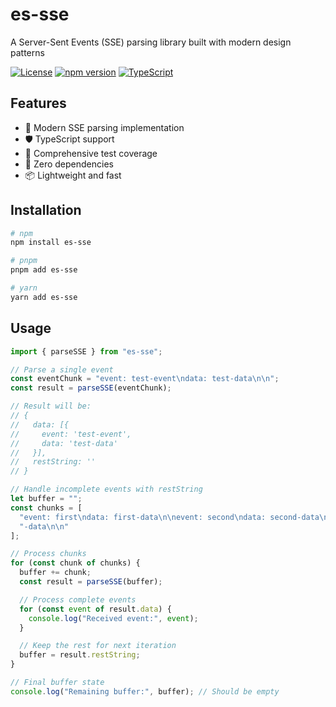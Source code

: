 # es-sse

A Server-Sent Events (SSE) parsing library built with modern design patterns

[![License](https://img.shields.io/badge/License-Apache%202.0-blue.svg)](https://opensource.org/licenses/Apache-2.0)
[![npm version](https://badge.fury.io/js/es-sse.svg)](https://badge.fury.io/js/es-sse)
[![TypeScript](https://badges.frapsoft.com/typescript/code/typescript.svg?v=101)](https://github.com/ellerbrock/typescript-badges/)

## Features

- 🔄 Modern SSE parsing implementation
- 🛡️ TypeScript support
- 🧪 Comprehensive test coverage
- 🚀 Zero dependencies
- 📦 Lightweight and fast

## Installation

```bash
# npm
npm install es-sse

# pnpm
pnpm add es-sse

# yarn
yarn add es-sse
```

## Usage

```typescript
import { parseSSE } from "es-sse";

// Parse a single event
const eventChunk = "event: test-event\ndata: test-data\n\n";
const result = parseSSE(eventChunk);

// Result will be:
// {
//   data: [{
//     event: 'test-event',
//     data: 'test-data'
//   }],
//   restString: ''
// }

// Handle incomplete events with restString
let buffer = "";
const chunks = [
  "event: first\ndata: first-data\n\nevent: second\ndata: second-data\n\nevent: third\ndata: third",
  "-data\n\n"
];

// Process chunks
for (const chunk of chunks) {
  buffer += chunk;
  const result = parseSSE(buffer);

  // Process complete events
  for (const event of result.data) {
    console.log("Received event:", event);
  }

  // Keep the rest for next iteration
  buffer = result.restString;
}

// Final buffer state
console.log("Remaining buffer:", buffer); // Should be empty
```
